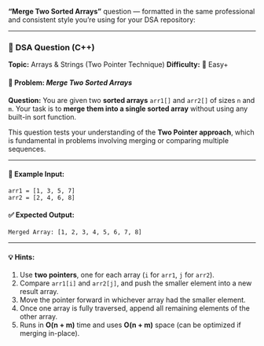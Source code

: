 **“Merge Two Sorted Arrays”** question — formatted in the same professional and consistent style you’re using for your DSA repository:

---

### 🔹 **DSA Question (C++)**

**Topic:** Arrays & Strings (Two Pointer Technique)
**Difficulty:** 🔵 Easy+

#### 🧩 Problem: *Merge Two Sorted Arrays*

**Question:**
You are given two **sorted arrays** `arr1[]` and `arr2[]` of sizes `n` and `m`.
Your task is to **merge them into a single sorted array** without using any built-in sort function.

This question tests your understanding of the **Two Pointer approach**, which is fundamental in problems involving merging or comparing multiple sequences.

---

#### 🧠 **Example Input:**

```
arr1 = [1, 3, 5, 7]  
arr2 = [2, 4, 6, 8]
```

#### ✅ **Expected Output:**

```
Merged Array: [1, 2, 3, 4, 5, 6, 7, 8]
```

---

#### 💡 **Hints:**

1. Use **two pointers**, one for each array (`i` for `arr1`, `j` for `arr2`).
2. Compare `arr1[i]` and `arr2[j]`, and push the smaller element into a new result array.
3. Move the pointer forward in whichever array had the smaller element.
4. Once one array is fully traversed, append all remaining elements of the other array.
5. Runs in **O(n + m)** time and uses **O(n + m)** space (can be optimized if merging in-place).